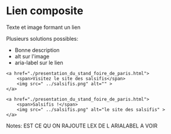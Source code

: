 <!-- .slide: class="with-code-bg-dark" -->

# Lien composite

Texte et image formant un lien

Plusieurs solutions possibles: 
* Bonne description
* alt sur l'image
* aria-label sur le lien

```
<a href="./presentation_du_stand_foire_de_paris.html">
    <span>Visitez le site des salsifis</span>
    <img src=" ../salsifis.png" alt="" >
</a>

<a href="./presentation_du_stand_foire_de_paris.html">
    <span>Salsifis !</span>
    <img src=" ../salsifis.png" alt="le site des salsifis" >
</a>
```

Notes:
EST CE QU ON RAJOUTE LEX DE L ARIALABEL A VOIR
